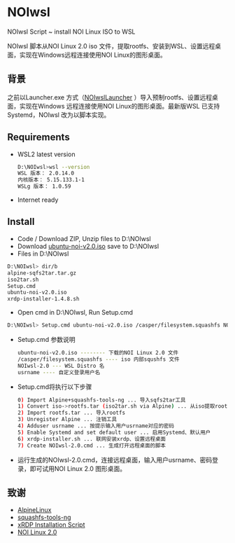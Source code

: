 # NOIwsl

NOIwsl Script ~ install NOI Linux ISO to WSL

NOIwsl 脚本从NOI Linux 2.0 iso 文件，提取rootfs、安装到WSL、设置远程桌面，实现在Windows远程连接使用NOI Linux的图形桌面。

## 背景
之前以Launcher.exe 方式（[NOIwslLauncher](https://github/wideyu/noiwslLauncher) ）导入预制rootfs、设置远程桌面，实现在Windows 远程连接使用NOI Linux的图形桌面。最新版WSL 已支持Systemd，NOIwsl 改为以脚本实现。

## Requirements
* WSL2 latest version
  ```bash
  D:\NOIwsl>wsl --version
  WSL 版本： 2.0.14.0
  内核版本： 5.15.133.1-1
  WSLg 版本： 1.0.59
  ```
* Internet ready

## Install
* Code / Download ZIP, Unzip files to D:\NOIwsl
* Download [ubuntu-noi-v2.0.iso](https://noiresources.ccf.org.cn/ubuntu-noi-v2.0.iso) save to D:\NOIwsl
* Files in D:\NOIwsl
```bash
D:\NOIwsl> dir/b
alpine-sqfs2tar.tar.gz
iso2tar.sh
Setup.cmd
ubuntu-noi-v2.0.iso
xrdp-installer-1.4.8.sh
```
* Open cmd in D:\NOIwsl, Run Setup.cmd 
```bash
D:\NOIwsl> Setup.cmd ubuntu-noi-v2.0.iso /casper/filesystem.squashfs NOIwsl-2.0 usrname
```
* Setup.cmd 参数说明
  ```bash
  ubuntu-noi-v2.0.iso -------- 下载的NOI Linux 2.0 文件
  /casper/filesystem.squashfs ---- iso 内部squshfs 文件
  NOIwsl-2.0 --- WSL Distro 名
  usrname ---- 自定义登录用户名
  ```
* Setup.cmd将执行以下步骤
  ```bash
  0) Import Alpine+squashfs-tools-ng ... 导入sqfs2tar工具
  1) Convert iso->rootfs.tar (iso2tar.sh via Alpine) ... 从iso提取rootfs
  2) Import rootfs.tar ... 导入rootfs
  3) Unregister Alpine ... 注销工具
  4) Adduser usrname ... 按提示输入用户usrname对应的密码
  5) Enable Systemd and set default user ... 启用Systemd、默认用户
  6) xrdp-installer.sh ... 联网安装xrdp、设置远程桌面
  7) Create NOIwsl-2.0.cmd ... 生成打开远程桌面的脚本
  ```
* 运行生成的NOIwsl-2.0.cmd，连接远程桌面，输入用户usrname、密码登录，即可试用NOI Linux 2.0 图形桌面。


## 致谢
* [AlpineLinux](https://alpinelinux.org)
* [squashfs-tools-ng](https://github.com/AgentD/squashfs-tools-ng)
* [xRDP Installation Script](https://c-nergy.be)
* [NOI Linux 2.0](https://www.noi.cn/gynoi/jsgz/2021-07-16/732450.shtml)
